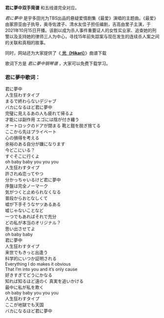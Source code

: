 

**君に夢中双手简谱** 和五线谱完全对应。

_君に夢中_
是宇多田光为TBS出品的悬疑爱情剧集《最爱》演唱的主题曲。《最爱》由冢原亚由子执导，奥寺佐渡子、清水友佳子担任编剧，吉高由里子主演，于2021年10月15日开播。该剧以成为杀人事件重要证人的女性实业家、追查她的刑警以及支持她的律师三人为中心，寻找15年前失踪案与现在发生的连续杀人案之间的关联和真相的故事。

同时，网站还为大家提供了《[ **光（Hikari）**](Music-3053-光-Hikari--宇多田光.html "光（Hikari）")》曲谱下载

歌词下方是 _君に夢中钢琴谱_ ，大家可以免费下载学习。

### 君に夢中歌词：

君に夢中  
人生狂わすタイプ  
まるで終わらないデジャブ  
バカになるほど君に夢中  
完璧に見えるあの人も疲れて帰るよ  
才能には副作用 エゴには陰が付き纏う  
オートロックのドアが閉まる 靴と鎧を脱ぎ捨てる  
ここから先はプライベート  
心の損得を考える  
余裕のある自分が嫌になります  
今どこにいる？  
すぐそこに行くよ  
oh baby baby you you you  
人生狂わすタイプ  
許されぬ恋ってやつ  
分かっちゃいるけど君に夢中  
序盤は完全ノーマーク  
気がつくと止められなくなる  
普段からおとなしくて  
嘘が下手そうなヤツあるある  
嘘じゃないことなど  
一つでもあればそれで充分  
どの私が本当のオリジナル？  
思い出させてよ  
oh baby baby  
君に夢中  
人生狂わすタイプ  
来世でもきっと出逢う  
科学的にいつか証明される  
Everything I do makes it obvious  
That I’m into you and it’s only cause  
好きすぎてどうにかなる  
知れば知るほど遠のく 真実を追いかける  
最中に私が私を欺く  
oh baby baby you you you  
人生狂わすタイプ  
ここが地獄でも天国  
バカになるほど君に夢中

